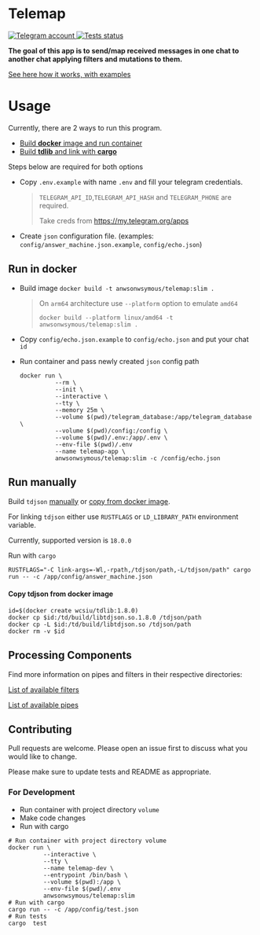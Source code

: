 <h1 align="left">
  Telemap
</h1>

<p align="left">
  <a href="https://github.com/anwsonwsymous/telemap/blob/master/LICENSE">
    <img src="https://img.shields.io/static/v1?label=License&message=MIT&color=blue" alt="Telegram account">
  </a>
  <a href="https://github.com/anwsonwsymous/telemap/actions/workflows/test.yml">
    <img src="https://github.com/anwsonwsymous/telemap/actions/workflows/test.yml/badge.svg" alt="Tests status"/>
  </a>
</p>
<p><strong>The goal of this app is to send/map received messages in one chat to another chat applying filters and mutations to them.</strong></p>

[See here how it works, with examples](EXPLAIN.md)

Usage
===

Currently, there are 2 ways to run this program.

* [Build **docker** image and run container](#run-in-docker)
* [Build **tdlib** and link with **cargo**](#run-manually)

Steps below are required for both options

- Copy `.env.example` with name `.env` and fill your telegram credentials.
  > `TELEGRAM_API_ID`,`TELEGRAM_API_HASH` and `TELEGRAM_PHONE` are required.
  >
  > Take creds from https://my.telegram.org/apps
- Create `json` configuration file. (examples: `config/answer_machine.json.example`, `config/echo.json`)


## Run in docker

- Build image `docker build -t anwsonwsymous/telemap:slim .`
  > On `arm64` architecture use `--platform` option to emulate `amd64` 
  > 
  > `docker build --platform linux/amd64 -t anwsonwsymous/telemap:slim .`
  > 

- Copy `config/echo.json.example` to `config/echo.json` and put your chat `id`
- Run container and pass newly created `json` config path
  ```shell
  docker run \
            --rm \
            --init \
            --interactive \
            --tty \
            --memory 25m \
            --volume $(pwd)/telegram_database:/app/telegram_database \
            --volume $(pwd)/config:/config \
            --volume $(pwd)/.env:/app/.env \
            --env-file $(pwd)/.env
            --name telemap-app \
            anwsonwsymous/telemap:slim -c /config/echo.json
  ```

## Run manually

Build `tdjson` [manually](https://core.telegram.org/tdlib/docs/#building) or [copy from docker image](#copy_tdjson_from_docker). 

For linking `tdjson` either use `RUSTFLAGS` or `LD_LIBRARY_PATH` environment variable.

Currently, supported version is `18.0.0`

Run with `cargo`

```shell
RUSTFLAGS="-C link-args=-Wl,-rpath,/tdjson/path,-L/tdjson/path" cargo run -- -c /app/config/answer_machine.json
```


<a href="copy_tdjson_from_docker"></a>
#### Copy tdjson from docker image

```shell
id=$(docker create wcsiu/tdlib:1.8.0)
docker cp $id:/td/build/libtdjson.so.1.8.0 /tdjson/path
docker cp -L $id:/td/build/libtdjson.so /tdjson/path
docker rm -v $id
```


## Processing Components

Find more information on pipes and filters in their respective directories:

[List of available filters](src/processing/filters/README.md)

[List of available pipes](src/processing/pipes/README.md)


## Contributing

Pull requests are welcome. Please open an issue first to discuss what you would like to change.

Please make sure to update tests and README as appropriate.

### For Development

- Run container with project directory `volume`
- Make code changes 
- Run with cargo 

```shell
# Run container with project directory volume
docker run \
          --interactive \
          --tty \
          --name telemap-dev \
          --entrypoint /bin/bash \
          --volume $(pwd):/app \
          --env-file $(pwd)/.env
          anwsonwsymous/telemap:slim
# Run with cargo
cargo run -- -c /app/config/test.json
# Run tests
cargo  test
```
